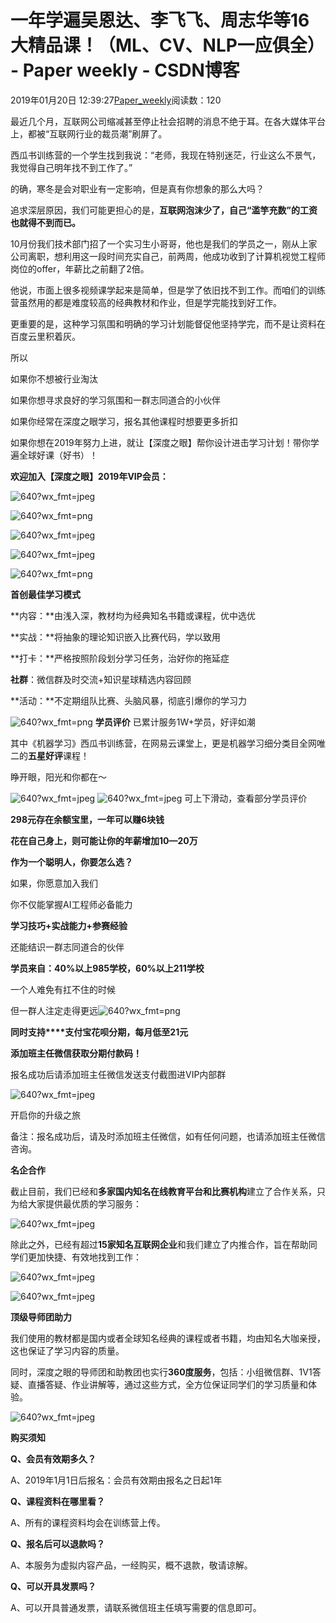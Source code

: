 # 一年学遍吴恩达、李飞飞、周志华等16大精品课！（ML、CV、NLP一应俱全） - Paper weekly - CSDN博客





2019年01月20日 12:39:27[Paper_weekly](https://me.csdn.net/c9Yv2cf9I06K2A9E)阅读数：120









最近几个月，互联网公司缩减甚至停止社会招聘的消息不绝于耳。在各大媒体平台上，都被“互联网行业的裁员潮”刷屏了。





西瓜书训练营的一个学生找到我说：“老师，我现在特别迷茫，行业这么不景气，我觉得自己明年找不到工作了。”




的确，寒冬是会对职业有一定影响，但是真有你想象的那么大吗？




追求深层原因，我们可能更担心的是，**互联网泡沫少了，自己“滥竽充数”的工资也就得不到而已。**




10月份我们技术部门招了一个实习生小哥哥，他也是我们的学员之一，刚从上家公司离职，想利用这一段时间充实自己，前两周，他成功收到了计算机视觉工程师岗位的offer，年薪比之前翻了2倍。




他说，市面上很多视频课学起来是简单，但是学了依旧找不到工作。而咱们的训练营虽然用的都是难度较高的经典教材和作业，但是学完能找到好工作。





更重要的是，这种学习氛围和明确的学习计划能督促他坚持学完，而不是让资料在百度云里积着灰。




所以

如果你不想被行业淘汰

如果你想寻求良好的学习氛围和一群志同道合的小伙伴

如果你经常在深度之眼学习，报名其他课程时想要更多折扣

如果你想在2019年努力上进，就让【深度之眼】帮你设计进击学习计划！带你学遍全球好课（好书）！




**欢迎加入【深度之眼】2019年VIP会员：**


![640?wx_fmt=jpeg](https://ss.csdn.net/p?https://mmbiz.qpic.cn/mmbiz_jpg/ICiaxO5t2PJlrXicPclX8hnb5saZdYfRtZgMo4f2aKEhR1tODibeYCqkXibGjVCvKRtm4QtKbrspODaEBKTRtLTKfw/640?wx_fmt=jpeg)

![640?wx_fmt=png](https://ss.csdn.net/p?https://mmbiz.qpic.cn/mmbiz_png/ICiaxO5t2PJl7XDtI9RYvahYE70HPr38iaIb1urr2BNyfsU3j0JM170G7yJib9W11lDdGN5d69q0ib7pwoT2ZqbicyQ/640?wx_fmt=png)

![640?wx_fmt=jpeg](https://ss.csdn.net/p?https://mmbiz.qpic.cn/mmbiz_jpg/ICiaxO5t2PJlrXicPclX8hnb5saZdYfRtZDCm9uXg2d1bdMOicRIQO2QQEiatQIjT3fuLVFrGicbNjJmlMH2H0uFwwg/640?wx_fmt=jpeg)

![640?wx_fmt=jpeg](https://ss.csdn.net/p?https://mmbiz.qpic.cn/mmbiz_jpg/ICiaxO5t2PJlrXicPclX8hnb5saZdYfRtZxic16ON0hicYwI2Io7bT4KUxgAW6pmT3icf8cmpMsKBzibOyUUZRj6wXGw/640?wx_fmt=jpeg)

![640?wx_fmt=png](https://ss.csdn.net/p?https://mmbiz.qpic.cn/mmbiz_png/ICiaxO5t2PJlrXicPclX8hnb5saZdYfRtZHHkK3v87aLz4g0bficjglSNSn3BzwoenDIKaJrzibnPQs5YiaToeouBzA/640?wx_fmt=png)

**首创最佳学习模式**

**内容：**由浅入深，教材均为经典知名书籍或课程，优中选优

**实战：**将抽象的理论知识嵌入比赛代码，学以致用

**打卡：**严格按照阶段划分学习任务，治好你的拖延症

**社群**：微信群及时交流+知识星球精选内容回顾

**活动：**不定期组队比赛、头脑风暴，彻底引爆你的学习力

![640?wx_fmt=png](https://ss.csdn.net/p?https://mmbiz.qpic.cn/mmbiz_png/ICiaxO5t2PJlC5cE44DicG7BD7RElaqS5VBqjuS2LzO46ZNzYbouwQWzyg5rZB3icljXm9kNWfWpuRHjCC0St2vgg/640?wx_fmt=png)
**学员评价**
已累计服务1W+学员，好评如潮

其中《机器学习》西瓜书训练营，在网易云课堂上，更是机器学习细分类目全网唯二的**五星好评**课程！

睁开眼，阳光和你都在～

![640?wx_fmt=jpeg](https://ss.csdn.net/p?https://mmbiz.qpic.cn/mmbiz_jpg/ICiaxO5t2PJmiaqOD5UUQ5TKX6o3BmUxRWRfCeu9puQa1XQnYhyfc71kJXUrU0zutkGwubicGWlsHCVbuAsbY61aw/640?wx_fmt=jpeg)
![640?wx_fmt=jpeg](https://ss.csdn.net/p?https://mmbiz.qpic.cn/mmbiz_jpg/ICiaxO5t2PJmiaqOD5UUQ5TKX6o3BmUxRWBcuM97COqUGqXVGkYTFZvaqoSfOUvRnv6aaJ8yXibJoRYDGianlsbTTw/640?wx_fmt=jpeg)
可上下滑动，查看部分学员评价


**298元存在余额宝里，一年可以赚6块钱**

**花在自己身上，则可能让你的年薪增加10—20万**

**作为一个聪明人，你要怎么选？**

如果，你愿意加入我们

你不仅能掌握AI工程师必备能力

**学习技巧+实战能力+参赛****经****验**

还能结识一群志同道合的伙伴

**学员来自：40%以上985学校，60%以上211学校**

一个人难免有扛不住的时候


但一群人注定走得更远![640?wx_fmt=png](https://ss.csdn.net/p?https://mmbiz.qpic.cn/mmbiz_png/ICiaxO5t2PJl7XDtI9RYvahYE70HPr38iaf70A9uuo1iacF4PZgCURzb0oAUw2gzj8txKa7ABo5zcEdrSQj2licsXA/640?wx_fmt=png)

**同时支持****支付宝花呗分期，每月低至21元**

**添加班主任微信获取分期付款码！**

报名成功后请添加班主任微信发送支付截图进VIP内部群

![640?wx_fmt=jpeg](https://ss.csdn.net/p?https://mmbiz.qpic.cn/mmbiz_jpg/ICiaxO5t2PJlC5cE44DicG7BD7RElaqS5VXEhv846ibcyXTPwV7bFN4vSRZmtjkrdy7ClfI0bujUhibKNRm8w8CcJA/640?wx_fmt=jpeg)

开启你的升级之旅

备注：报名成功后，请及时添加班主任微信，如有任何问题，也请添加班主任微信咨询。

**名企合作**

截止目前，我们已经和**多家国内知名在线教育平台和比赛机构**建立了合作关系，只为给大家提供最优质的学习服务：

![640?wx_fmt=jpeg](https://ss.csdn.net/p?https://mmbiz.qpic.cn/mmbiz_jpg/ICiaxO5t2PJlrXicPclX8hnb5saZdYfRtZc9BNlyw338bguaPhhsULdC3BbXQ7d1UYiaZu5gSGEeQiafibvn2EHtlJQ/640?wx_fmt=jpeg)

除此之外，已经有超过**15家知名互联网企业**和我们建立了内推合作，旨在帮助同学们更加快捷、有效地找到工作：


![640?wx_fmt=jpeg](https://ss.csdn.net/p?https://mmbiz.qpic.cn/mmbiz_jpg/ICiaxO5t2PJlrXicPclX8hnb5saZdYfRtZpPhz7brVoll8ngjjUuIcRKBicEWPFkm5iagCx3EkjIzePg3SpyiagYI7g/640?wx_fmt=jpeg)

![640?wx_fmt=jpeg](https://ss.csdn.net/p?https://mmbiz.qpic.cn/mmbiz_jpg/ICiaxO5t2PJlrXicPclX8hnb5saZdYfRtZkCSG8PzFON44fKhb4WdGicY0eNyo4o2hlPsYqHoHibnhdC8iakBtrRjTg/640?wx_fmt=jpeg)

**顶级导师团助力**

我们使用的教材都是国内或者全球知名经典的课程或者书籍，均由知名大咖亲授，这也保证了学习内容的质量。


同时，深度之眼的导师团和助教团也实行**360度服务**，包括：小组微信群、1V1答疑、直播答疑、作业讲解等，通过这些方式，全方位保证同学们的学习质量和体验。

![640?wx_fmt=jpeg](https://ss.csdn.net/p?https://mmbiz.qpic.cn/mmbiz_jpg/ICiaxO5t2PJlrXicPclX8hnb5saZdYfRtZGjQDe4aIoqicPSiaHzOgcND4FVCT83bH1jMhmlQpQZ0ITSNd4XFEMtnw/640?wx_fmt=jpeg)

**购买须知**

**Q、会员有效期多久？**

A、2019年1月1日后报名：会员有效期由报名之日起1年




**Q、课程资料在哪里看？**

A、所有的课程资料均会在训练营上传。




**Q、报名后可以退款吗？**

A、本服务为虚拟内容产品，一经购买，概不退款，敬请谅解。




**Q、可以开具发票吗？**

A、可以开具普通发票，请联系微信班主任填写需要的信息即可。




